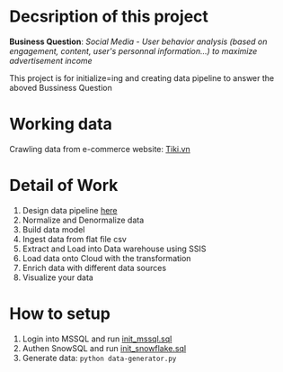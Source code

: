 # Decsription of this project
**Business Question**: *Social Media	- User behavior analysis (based on engagement, content, user's personnal information…) to maximize advertisement income*

This project is for initialize=ing and creating data pipeline to answer the aboved Bussiness Question
# Working data

Crawling data from e-commerce website: [Tiki.vn](https/tiki.vn)

# Detail of Work

1. Design data pipeline [here](./docs/design.png "Architecture")
2. Normalize and Denormalize data
3. Build data model
4. Ingest data from flat file csv
5. Extract and Load into Data warehouse using SSIS
6. Load data onto Cloud with the transformation
7. Enrich data with different data sources
8. Visualize your data

# How to setup
1. Login into MSSQL and run [init_mssql.sql](./src/mssql/init_mssql.sql)
2. Authen SnowSQL and run [init_snowflake.sql](./src/mssql/init_snowfalke.sql)
3. Generate data: `python data-generator.py`
